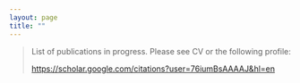 ```yaml
---
layout: page
title: ""
---
```


> List of publications in progress. Please see CV or the following profile:
>
> https://scholar.google.com/citations?user=76iumBsAAAAJ&hl=en

